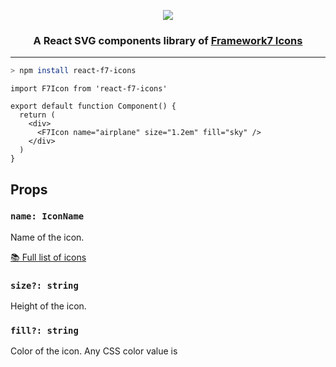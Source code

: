 <p align="center">
  <img src="https://user-images.githubusercontent.com/19797697/129541444-246da142-3596-4d1e-98f8-134838174e05.png" />
</p>

<h3 align="center">A React SVG components library of <a href="https://github.com/framework7io/framework7-icons">Framework7 Icons</a></h3>

---

```zsh
> npm install react-f7-icons
```

```tsx
import F7Icon from 'react-f7-icons'

export default function Component() {
  return (
    <div>
      <F7Icon name="airplane" size="1.2em" fill="sky" />
    </div>
  )
}
```

## Props

### `name: IconName`

Name of the icon.

[📚 Full list of icons](https://jhaemin.github.io/react-f7-icons)

### `size?: string`

Height of the icon.

### `fill?: string`

Color of the icon. Any CSS color value is
